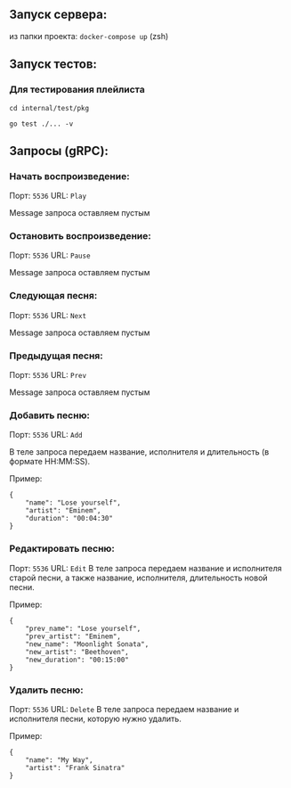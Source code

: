 ## Запуск сервера: 
из папки проекта:
`docker-compose up` (zsh)

## Запуск тестов:
### Для тестирования плейлиста
`cd internal/test/pkg`

`go test ./... -v`

## Запросы (gRPC):
### Начать воспроизведение:
Порт: `5536` URL: `Play`

Message запроса оставляем пустым

### Остановить воспроизведение:
Порт: `5536` URL: `Pause`

Message запроса оставляем пустым

### Следующая песня:
Порт: `5536` URL: `Next`

Message запроса оставляем пустым

### Предыдущая песня:
Порт: `5536` URL: `Prev`

Message запроса оставляем пустым

### Добавить песню:
Порт: `5536` URL: `Add`

В теле запроса передаем название, исполнителя и длительность (в формате HH:MM:SS).

Пример:
```
{
    "name": "Lose yourself",
    "artist": "Eminem",
    "duration": "00:04:30"
}
```

### Редактировать песню:
Порт: `5536` URL: `Edit`
В теле запроса передаем название и исполнителя старой песни, а также название, исполнителя, длительность новой песни.

Пример:
```
{
    "prev_name": "Lose yourself",
    "prev_artist": "Eminem",
    "new_name": "Moonlight Sonata",
    "new_artist": "Beethoven",
    "new_duration": "00:15:00"
}
```

### Удалить песню:
Порт: `5536` URL: `Delete`
В теле запроса передаем название и исполнителя песни, которую нужно удалить.

Пример:
```
{
    "name": "My Way",
    "artist": "Frank Sinatra"
}
```


